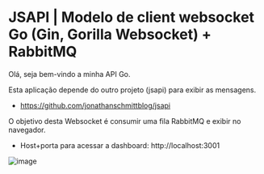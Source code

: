 # JSAPI | Modelo de client websocket Go (Gin, Gorilla Websocket) + RabbitMQ

Olá, seja bem-vindo a minha API Go.

Esta aplicação depende do outro projeto (jsapi) para exibir as mensagens.
- https://github.com/jonathanschmittblog/jsapi

O objetivo desta Websocket é consumir uma fila RabbitMQ e exibir no navegador.

- Host+porta para acessar a dashboard: http://localhost:3001

![image](https://user-images.githubusercontent.com/33349637/154861228-6bdba420-ef53-4c74-b02a-5fd9b7ceed31.png)

